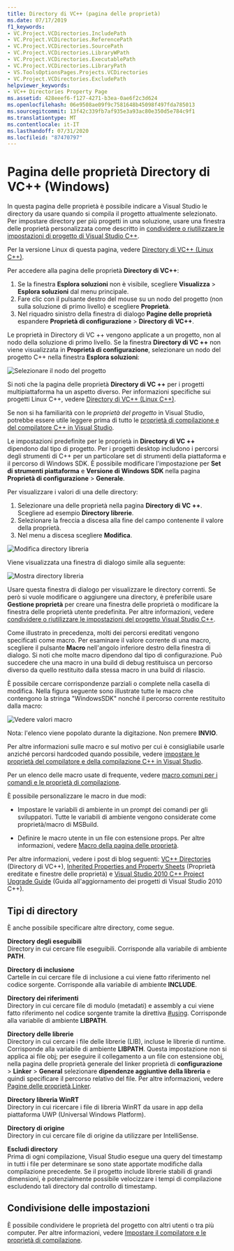```yaml
---
title: Directory di VC++ (pagina delle proprietà)
ms.date: 07/17/2019
f1_keywords:
- VC.Project.VCDirectories.IncludePath
- VC.Project.VCDirectories.ReferencePath
- VC.Project.VCDirectories.SourcePath
- VC.Project.VCDirectories.LibraryWPath
- VC.Project.VCDirectories.ExecutablePath
- VC.Project.VCDirectories.LibraryPath
- VS.ToolsOptionsPages.Projects.VCDirectories
- VC.Project.VCDirectories.ExcludePath
helpviewer_keywords:
- VC++ Directories Property Page
ms.assetid: 428eeef6-f127-4271-b3ea-0ae6f2c3d624
ms.openlocfilehash: 06e9508ae09f9c7581648b45098f497fda785013
ms.sourcegitcommit: 13f42c339fb7af935e3a93ac80e350d5e784c9f1
ms.translationtype: MT
ms.contentlocale: it-IT
ms.lasthandoff: 07/31/2020
ms.locfileid: "87470797"
---
```

# <a name="vc-directories-property-page-windows"></a>Pagina delle proprietà Directory di VC++ (Windows)

In questa pagina delle proprietà è possibile indicare a Visual Studio le directory da usare quando si compila il progetto attualmente selezionato. Per impostare directory per più progetti in una soluzione, usare una finestra delle proprietà personalizzata come descritto in [condividere o riutilizzare le impostazioni di progetto di Visual Studio C++](../create-reusable-property-configurations.md).

Per la versione Linux di questa pagina, vedere [Directory di VC++ (Linux C++)](../../linux/prop-pages/directories-linux.md).

Per accedere alla pagina delle proprietà **Directory di VC++**:

1. Se la finestra **Esplora soluzioni** non è visibile, scegliere **Visualizza** > **Esplora soluzioni** dal menu principale.
1. Fare clic con il pulsante destro del mouse su un nodo del progetto (non sulla soluzione di primo livello) e scegliere **Proprietà**.
1. Nel riquadro sinistro della finestra di dialogo **Pagine delle proprietà** espandere **Proprietà di configurazione** > **Directory di VC++**.

Le proprietà in Directory di VC ++ vengono applicate a un progetto, non al nodo della soluzione di primo livello. Se la finestra **Directory di VC ++** non viene visualizzata in **Proprietà di configurazione**, selezionare un nodo del progetto C++ nella finestra **Esplora soluzioni**:

![Selezionare il nodo del progetto](../media/vcppdir.png "Selezionare il nodo del progetto per visualizzare le proprietà delle directory di VC + +")

Si noti che la pagina delle proprietà **Directory di VC ++** per i progetti multipiattaforma ha un aspetto diverso. Per informazioni specifiche sui progetti Linux C++, vedere [Directory di VC++ (Linux C++)](../../linux/prop-pages/directories-linux.md).

Se non si ha familiarità con le *proprietà del progetto* in Visual Studio, potrebbe essere utile leggere prima di tutto le [proprietà di compilazione e del compilatore C++ in Visual Studio](../working-with-project-properties.md).

Le impostazioni predefinite per le proprietà in **Directory di VC ++** dipendono dal tipo di progetto. Per i progetti desktop includono i percorsi degli strumenti di C++ per un particolare set di strumenti della piattaforma e il percorso di Windows SDK. È possibile modificare l'impostazione per **Set di strumenti piattaforma** e **Versione di Windows SDK** nella pagina **Proprietà di configurazione** > **Generale**.

Per visualizzare i valori di una delle directory:

1. Selezionare una delle proprietà nella pagina **Directory di VC ++**. Scegliere ad esempio **Directory librerie**.
1. Selezionare la freccia a discesa alla fine del campo contenente il valore della proprietà.
1. Nel menu a discesa scegliere **Modifica**.

![Modifica directory libreria](../media/vcppdir_libdir_edit.png "Finestra di dialogo per la modifica dei percorsi di libreria")

Viene visualizzata una finestra di dialogo simile alla seguente:

![Mostra directory libreria](../media/vcppdir_libdir.png "Finestra di dialogo per aggiungere o rimuovere percorsi di libreria")

Usare questa finestra di dialogo per visualizzare le directory correnti. Se però si vuole modificare o aggiungere una directory, è preferibile usare **Gestione proprietà** per creare una finestra delle proprietà o modificare la finestra delle proprietà utente predefinita. Per altre informazioni, vedere [condividere o riutilizzare le impostazioni del progetto Visual Studio C++](../create-reusable-property-configurations.md).

Come illustrato in precedenza, molti dei percorsi ereditati vengono specificati come macro.  Per esaminare il valore corrente di una macro, scegliere il pulsante **Macro** nell'angolo inferiore destro della finestra di dialogo. Si noti che molte macro dipendono dal tipo di configurazione. Può succedere che una macro in una build di debug restituisca un percorso diverso da quello restituito dalla stessa macro in una build di rilascio.

È possibile cercare corrispondenze parziali o complete nella casella di modifica. Nella figura seguente sono illustrate tutte le macro che contengono la stringa "WindowsSDK" nonché il percorso corrente restituito dalla macro:

![Vedere valori macro](../media/vcppdir_libdir_macros.png "Finestra di dialogo per modificare le macro")

Nota: l'elenco viene popolato durante la digitazione. Non premere **INVIO**.

Per altre informazioni sulle macro e sul motivo per cui è consigliabile usarle anziché percorsi hardcoded quando possibile, vedere [impostare le proprietà del compilatore e della compilazione C++ in Visual Studio](../working-with-project-properties.md).

Per un elenco delle macro usate di frequente, vedere [macro comuni per i comandi e le proprietà di compilazione](common-macros-for-build-commands-and-properties.md).

È possibile personalizzare le macro in due modi:

- Impostare le variabili di ambiente in un prompt dei comandi per gli sviluppatori. Tutte le variabili di ambiente vengono considerate come proprietà/macro di MSBuild.

- Definire le macro utente in un file con estensione props. Per altre informazioni, vedere [Macro della pagina delle proprietà](../working-with-project-properties.md).

Per altre informazioni, vedere i post di blog seguenti: [VC++ Directories](https://docs.microsoft.com/archive/blogs/vsproject/vc-directories) (Directory di VC++), [Inherited Properties and Property Sheets](https://docs.microsoft.com/cpp/build/project-property-inheritance) (Proprietà ereditate e finestre delle proprietà) e [Visual Studio 2010 C++ Project Upgrade Guide](https://devblogs.microsoft.com/cppblog/visual-studio-2010-c-project-upgrade-guide/) (Guida all'aggiornamento dei progetti di Visual Studio 2010 C++).

## <a name="directory-types"></a>Tipi di directory

È anche possibile specificare altre directory, come segue.

**Directory degli eseguibili**<br/>
Directory in cui cercare file eseguibili. Corrisponde alla variabile di ambiente **PATH**.

**Directory di inclusione**<br/>
Cartelle in cui cercare file di inclusione a cui viene fatto riferimento nel codice sorgente. Corrisponde alla variabile di ambiente **INCLUDE**.

**Directory dei riferimenti**<br/>
Directory in cui cercare file di modulo (metadati) e assembly a cui viene fatto riferimento nel codice sorgente tramite la direttiva [#using](../../preprocessor/hash-using-directive-cpp.md). Corrisponde alla variabile di ambiente **LIBPATH**.

**Directory delle librerie**<br/>
Directory in cui cercare i file delle librerie (LIB), incluse le librerie di runtime. Corrisponde alla variabile di ambiente **LIBPATH**. Questa impostazione non si applica ai file obj; per eseguire il collegamento a un file con estensione obj, nella pagina delle proprietà generale del linker proprietà di **configurazione**  >  **Linker**  >  **General** selezionare **dipendenze aggiuntive della libreria** e quindi specificare il percorso relativo del file. Per altre informazioni, vedere [Pagine delle proprietà Linker](linker-property-pages.md).

**Directory libreria WinRT**<br/>
Directory in cui ricercare i file di libreria WinRT da usare in app della piattaforma UWP (Universal Windows Platform).

**Directory di origine**<br/>
Directory in cui cercare file di origine da utilizzare per IntelliSense.

**Escludi directory**<br/>
Prima di ogni compilazione, Visual Studio esegue una query del timestamp in tutti i file per determinare se sono state apportate modifiche dalla compilazione precedente. Se il progetto include librerie stabili di grandi dimensioni, è potenzialmente possibile velocizzare i tempi di compilazione escludendo tali directory dal controllo di timestamp.

## <a name="sharing-the-settings"></a>Condivisione delle impostazioni

È possibile condividere le proprietà del progetto con altri utenti o tra più computer. Per altre informazioni, vedere [Impostare il compilatore e le proprietà di compilazione](../working-with-project-properties.md).
